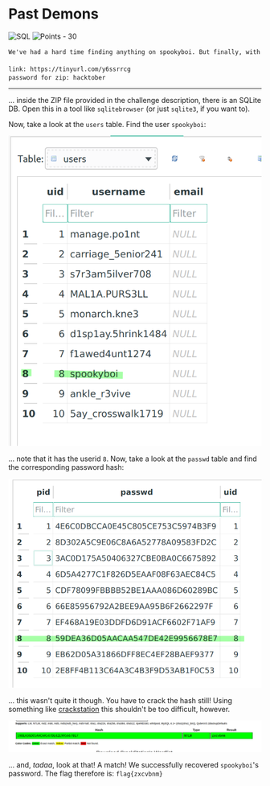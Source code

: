 # Past Demons

![SQL](https://img.shields.io/badge/SQL--b6ff00?style=for-the-badge) ![Points - 30](https://img.shields.io/badge/Points-30-9cf?style=for-the-badge)

```txt
We've had a hard time finding anything on spookyboi. But finally, with some search engine finessing, an analyst found an old, vulnerable server spookyboi used to run. We extracted a database, now we need your help finding the password. Submit the password as the flag: flag{password}.

link: https://tinyurl.com/y6ssrrcg
password for zip: hacktober
```

---

... inside the ZIP file provided in the challenge description, there is an SQLite DB. Open this in a tool like `sqlitebrowser` (or just `sqlite3`, if you want to).

Now, take a look at the `users` table. Find the user `spookyboi`:

![users](./users.png)

... note that it has the userid `8`. Now, take a look at the `passwd` table and find the corresponding password hash:

![passwd](./passwd.png)

... this wasn't quite it though. You have to crack the hash still! Using something like [crackstation](https://crackstation.net) this shouldn't be too difficult, however.

![crack](./crack.png)

... and, _tadaa_, look at that! A match! We successfully recovered `spookyboi`'s password. The flag therefore is: `flag{zxcvbnm}`

